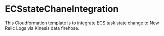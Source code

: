 # ECSstateChaneIntegration
This Cloudformation template is to integrate ECS task state change to New Relic Logs via Kinesis data firehose.
